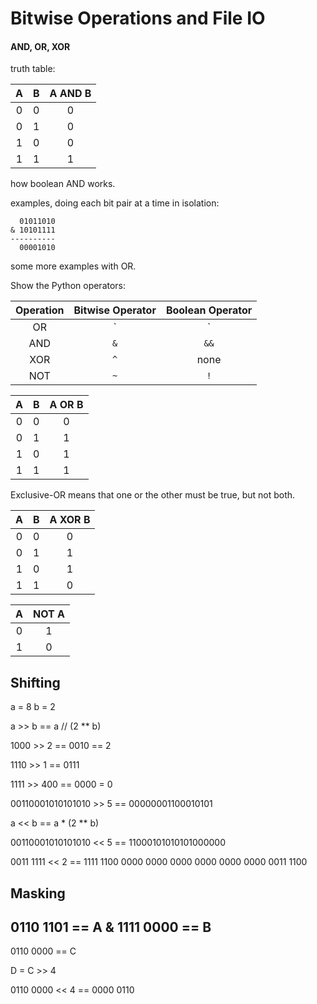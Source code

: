 # Bitwise Operations and File IO

#### AND, OR, XOR

truth table:

 A | B | A AND B
:-:|:-:|:------:
 0 | 0 |    0
 0 | 1 |    0
 1 | 0 |    0
 1 | 1 |    1

how boolean AND works.

examples, doing each bit pair at a time in isolation:

```
  01011010
& 10101111
----------
  00001010
```

some more examples with OR.

Show the Python operators:

Operation | Bitwise Operator | Boolean Operator
:--------:|:----------------:|:---------------:
   OR     |        `|`      |      `||`
   AND    |        `&`       |       `&&`
   XOR    |        `^`       |       none
   NOT    |        `~`       |       `!`

 A | B | A OR B
:-:|:-:|:-----:
 0 | 0 |   0
 0 | 1 |   1
 1 | 0 |   1
 1 | 1 |   1

Exclusive-OR means that one or the other must be true, but not both.

 A | B | A XOR B
:-:|:-:|:------:
 0 | 0 |    0
 0 | 1 |    1
 1 | 0 |    1
 1 | 1 |    0

 A | NOT A
:-:|:----:
 0 |  1
 1 |  0

## Shifting
a = 8
b = 2

a >> b == a // (2 ** b)

1000 >> 2 == 0010 == 2

1110 >> 1 == 0111


1111 >> 400 == 0000 = 0


00110001010101010 >> 5 == 00000001100010101


a << b == a * (2 ** b)

00110001010101010 << 5 == 11000101010101000000

0011 1111 << 2 == 1111 1100
0000 0000 0000 0000 0000 0000 0011 1100

## Masking

  0110 1101 == A
& 1111 0000 == B
-----------
  0110 0000 == C

D = C >> 4








0110 0000 << 4 == 0000 0110
